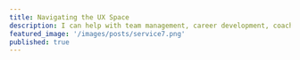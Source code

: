 ```yaml
---
title: Navigating the UX Space
description: I can help with team management, career development, coaching, mentoring and guidance.
featured_image: '/images/posts/service7.png'
published: true
---
```

